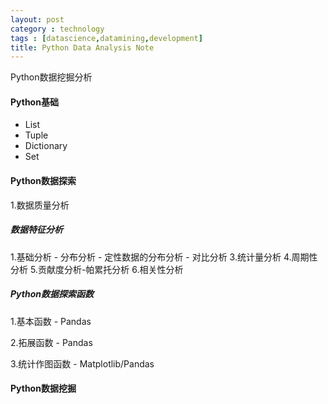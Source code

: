 ```yaml
---
layout: post
category : technology
tags : [datascience,datamining,development]
title: Python Data Analysis Note
---
```


Python数据挖掘分析


#### Python基础

- List
- Tuple
- Dictionary
- Set

#### Python数据探索

1.数据质量分析

	

##### 数据特征分析

1.基础分析
	- 分布分析
	- 定性数据的分布分析
	- 对比分析
3.统计量分析
4.周期性分析
5.贡献度分析-帕累托分析
6.相关性分析

##### Python数据探索函数

1.基本函数 - Pandas

2.拓展函数 - Pandas

3.统计作图函数 - Matplotlib/Pandas

#### Python数据挖掘

